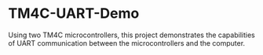 # TM4C-UART-Demo
Using two TM4C microcontrollers, this project demonstrates the capabilities of UART communication between the microcontrollers and the computer.
